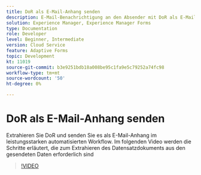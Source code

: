 ```yaml
---
title: DoR als E-Mail-Anhang senden
description: E-Mail-Benachrichtigung an den Absender mit DoR als E-Mail-Anhang senden
solution: Experience Manager, Experience Manager Forms
type: Documentation
role: Developer
level: Beginner, Intermediate
version: Cloud Service
feature: Adaptive Forms
topic: Development
kt: 11019
source-git-commit: b3e9251bdb18a008be95c1fa9e5c79252a74fc98
workflow-type: tm+mt
source-wordcount: '50'
ht-degree: 0%

---
```


# DoR als E-Mail-Anhang senden

Extrahieren Sie DoR und senden Sie es als E-Mail-Anhang im leistungsstarken automatisierten Workflow.
Im folgenden Video werden die Schritte erläutert, die zum Extrahieren des Datensatzdokuments aus den gesendeten Daten erforderlich sind
>[!VIDEO](https://video.tv.adobe.com/v/346731?quality=12&learn=on)
